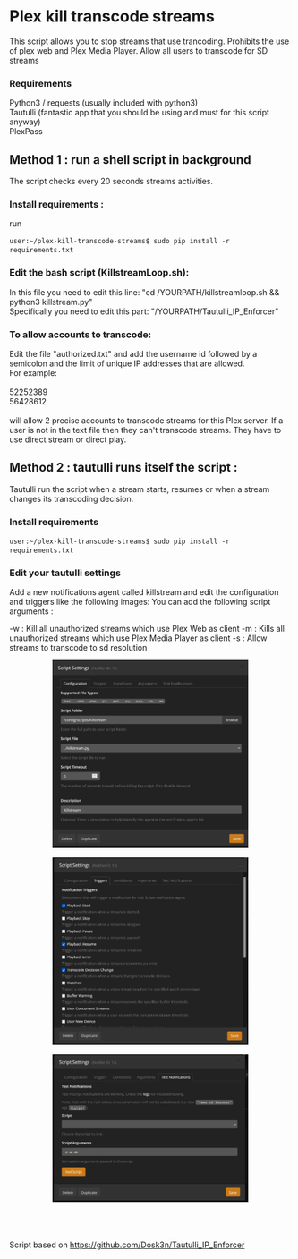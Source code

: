 # Plex kill transcode streams

This script allows you to stop streams that use trancoding.
Prohibits the use of plex web and Plex Media Player.
Allow all users to transcode for SD streams

### Requirements

Python3 / requests (usually included with python3)<br>
Tautulli (fantastic app that you should be using and must for this script anyway)<br>
PlexPass


## Method 1 : run a shell script in background

The script checks every 20 seconds streams activities.

### Install requirements :

run

   ```shell
   user:~/plex-kill-transcode-streams$ sudo pip install -r requirements.txt
   ```

### Edit the bash script (KillstreamLoop.sh):

In this file you need to edit this line: "cd /YOURPATH/killstreamloop.sh && python3 killstream.py" <br>
Specifically you need to edit this part: "/YOURPATH/Tautulli_IP_Enforcer" <br>

### To allow accounts to transcode:

Edit the file "authorized.txt" and add the username id followed by a semicolon and the limit of unique IP addresses that are allowed. <br>For example:<br><br>52252389<br>56428612<br><br>will allow 2 precise accounts to transcode streams for this Plex server. If a user is not in the text file then they can't transcode streams. They have to use direct stream or direct play.


## Method 2 : tautulli runs itself the script  :

Tautulli run the script when a stream starts, resumes or when a stream changes its transcoding decision.

### Install requirements

   ```shell
   user:~/plex-kill-transcode-streams$ sudo pip install -r requirements.txt
   ```

### Edit your tautulli settings

Add a new notifications agent called killstream and edit the configuration and triggers like the following images:
You can add the following script arguments :

-w : Kill all unauthorized streams which use Plex Web as client
-m : Kills all unauthorized streams which use Plex Media Player as client
-s : Allow streams to transcode to sd resolution


<p align="center">
  <img src="./img/settings.png" width="350" title="settings">
</p>

<p align="center">
  <img src="./img/triggers.png" width="350" title="triggers">
</p>
<p align="center">
  <img src="./img/arguments.png" width="350" title="arguments">
</p>

<br><br><br>
Script based on https://github.com/Dosk3n/Tautulli_IP_Enforcer
